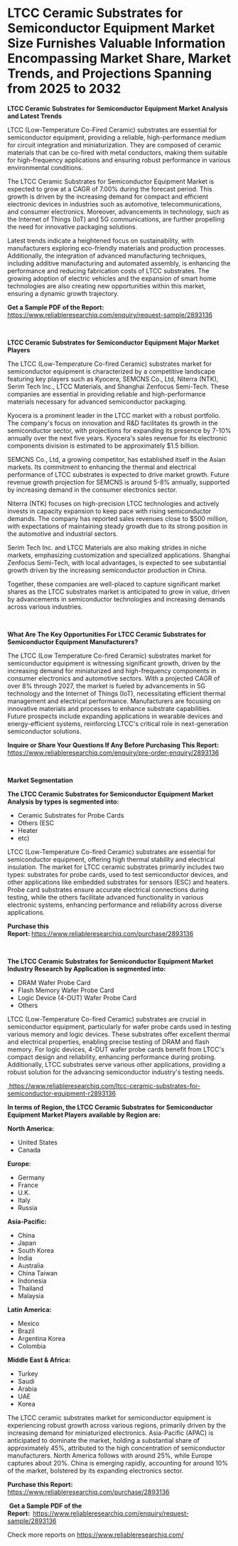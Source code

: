 <p><h1>LTCC Ceramic Substrates for Semiconductor Equipment Market Size Furnishes Valuable Information Encompassing Market Share, Market Trends, and Projections Spanning from 2025 to 2032</h1></p><p><strong>LTCC Ceramic Substrates for Semiconductor Equipment Market Analysis and Latest Trends</strong></p>
<p><p>LTCC (Low-Temperature Co-Fired Ceramic) substrates are essential for semiconductor equipment, providing a reliable, high-performance medium for circuit integration and miniaturization. They are composed of ceramic materials that can be co-fired with metal conductors, making them suitable for high-frequency applications and ensuring robust performance in various environmental conditions. </p><p>The LTCC Ceramic Substrates for Semiconductor Equipment Market is expected to grow at a CAGR of 7.00% during the forecast period. This growth is driven by the increasing demand for compact and efficient electronic devices in industries such as automotive, telecommunications, and consumer electronics. Moreover, advancements in technology, such as the Internet of Things (IoT) and 5G communications, are further propelling the need for innovative packaging solutions. </p><p>Latest trends indicate a heightened focus on sustainability, with manufacturers exploring eco-friendly materials and production processes. Additionally, the integration of advanced manufacturing techniques, including additive manufacturing and automated assembly, is enhancing the performance and reducing fabrication costs of LTCC substrates. The growing adoption of electric vehicles and the expansion of smart home technologies are also creating new opportunities within this market, ensuring a dynamic growth trajectory.</p></p>
<p><strong>Get a Sample PDF of the Report:&nbsp;</strong> <a href="https://www.reliableresearchiq.com/enquiry/request-sample/2893136?utm_campaign=3514&utm_medium=2&utm_source=Github&utm_content=ia&utm_term=15032025&utm_id=ltcc-ceramic-substrates-for-semiconductor-equipment">https://www.reliableresearchiq.com/enquiry/request-sample/2893136</a></p>
<p>&nbsp;</p>
<p><strong>LTCC Ceramic Substrates for Semiconductor Equipment Major Market Players</strong></p>
<p><p>The LTCC (Low-Temperature Co-fired Ceramic) substrates market for semiconductor equipment is characterized by a competitive landscape featuring key players such as Kyocera, SEMCNS Co., Ltd, Niterra (NTK), Serim Tech Inc., LTCC Materials, and Shanghai Zenfocus Semi-Tech. These companies are essential in providing reliable and high-performance materials necessary for advanced semiconductor packaging.</p><p>Kyocera is a prominent leader in the LTCC market with a robust portfolio. The company's focus on innovation and R&D facilitates its growth in the semiconductor sector, with projections for expanding its presence by 7-10% annually over the next five years. Kyocera's sales revenue for its electronic components division is estimated to be approximately $1.5 billion.</p><p>SEMCNS Co., Ltd, a growing competitor, has established itself in the Asian markets. Its commitment to enhancing the thermal and electrical performance of LTCC substrates is expected to drive market growth. Future revenue growth projection for SEMCNS is around 5-8% annually, supported by increasing demand in the consumer electronics sector.</p><p>Niterra (NTK) focuses on high-precision LTCC technologies and actively invests in capacity expansion to keep pace with rising semiconductor demands. The company has reported sales revenues close to $500 million, with expectations of maintaining steady growth due to its strong position in the automotive and industrial sectors.</p><p>Serim Tech Inc. and LTCC Materials are also making strides in niche markets, emphasizing customization and specialized applications. Shanghai Zenfocus Semi-Tech, with local advantages, is expected to see substantial growth driven by the increasing semiconductor production in China.</p><p>Together, these companies are well-placed to capture significant market shares as the LTCC substrates market is anticipated to grow in value, driven by advancements in semiconductor technologies and increasing demands across various industries.</p></p>
<p>&nbsp;</p>
<p><strong>What Are The Key Opportunities For LTCC Ceramic Substrates for Semiconductor Equipment Manufacturers?</strong></p>
<p><p>The LTCC (Low Temperature Co-fired Ceramic) substrates market for semiconductor equipment is witnessing significant growth, driven by the increasing demand for miniaturized and high-frequency components in consumer electronics and automotive sectors. With a projected CAGR of over 8% through 2027, the market is fueled by advancements in 5G technology and the Internet of Things (IoT), necessitating efficient thermal management and electrical performance. Manufacturers are focusing on innovative materials and processes to enhance substrate capabilities. Future prospects include expanding applications in wearable devices and energy-efficient systems, reinforcing LTCC's critical role in next-generation semiconductor solutions.</p></p>
<p><strong>Inquire or Share Your Questions If Any Before Purchasing This Report:</strong> <a href="https://www.reliableresearchiq.com/enquiry/pre-order-enquiry/2893136?utm_campaign=3514&utm_medium=2&utm_source=Github&utm_content=ia&utm_term=15032025&utm_id=ltcc-ceramic-substrates-for-semiconductor-equipment">https://www.reliableresearchiq.com/enquiry/pre-order-enquiry/2893136</a></p>
<p>&nbsp;</p>
<p><strong>Market Segmentation</strong></p>
<p><strong>The LTCC Ceramic Substrates for Semiconductor Equipment Market Analysis by types is segmented into:</strong></p>
<p><ul><li>Ceramic Substrates for Probe Cards</li><li>Others (ESC</li><li>Heater</li><li>etc)</li></ul></p>
<p><p>LTCC (Low-Temperature Co-fired Ceramic) substrates are essential for semiconductor equipment, offering high thermal stability and electrical insulation. The market for LTCC ceramic substrates primarily includes two types: substrates for probe cards, used to test semiconductor devices, and other applications like embedded substrates for sensors (ESC) and heaters. Probe card substrates ensure accurate electrical connections during testing, while the others facilitate advanced functionality in various electronic systems, enhancing performance and reliability across diverse applications.</p></p>
<p><strong>Purchase this Report:&nbsp;</strong><a href="https://www.reliableresearchiq.com/purchase/2893136?utm_campaign=3514&utm_medium=2&utm_source=Github&utm_content=ia&utm_term=15032025&utm_id=ltcc-ceramic-substrates-for-semiconductor-equipment">https://www.reliableresearchiq.com/purchase/2893136</a></p>
<p>&nbsp;</p>
<p><strong>The LTCC Ceramic Substrates for Semiconductor Equipment Market Industry Research by Application is segmented into:</strong></p>
<p><ul><li>DRAM Wafer Probe Card</li><li>Flash Memory Wafer Probe Card</li><li>Logic Device (4-DUT) Wafer Probe Card</li><li>Others</li></ul></p>
<p><p>LTCC (Low-Temperature Co-fired Ceramic) substrates are crucial in semiconductor equipment, particularly for wafer probe cards used in testing various memory and logic devices. These substrates offer excellent thermal and electrical properties, enabling precise testing of DRAM and flash memory. For logic devices, 4-DUT wafer probe cards benefit from LTCC's compact design and reliability, enhancing performance during probing. Additionally, LTCC substrates serve various other applications, providing a robust solution for the advancing semiconductor industry's testing needs.</p></p>
<p><a href="https://www.reliableresearchiq.com/ltcc-ceramic-substrates-for-semiconductor-equipment-r2893136?utm_campaign=3514&utm_medium=2&utm_source=Github&utm_content=ia&utm_term=15032025&utm_id=ltcc-ceramic-substrates-for-semiconductor-equipment">&nbsp;https://www.reliableresearchiq.com/ltcc-ceramic-substrates-for-semiconductor-equipment-r2893136</a></p>
<p><strong>In terms of Region, the LTCC Ceramic Substrates for Semiconductor Equipment Market Players available by Region are:</strong></p>
<p>
    <p> <strong> North America: </strong>
        <ul>
            <li>United States</li>
            <li>Canada</li>
        </ul>
        </p> 
    <p> <strong> Europe: </strong>
        <ul>
            <li>Germany</li>
            <li>France</li>
            <li>U.K.</li>
            <li>Italy</li>
            <li>Russia</li>
        </ul>
        </p> 
    <p> <strong> Asia-Pacific: </strong>
        <ul>
            <li>China</li>
            <li>Japan</li>
            <li>South Korea</li>
            <li>India</li>
            <li>Australia</li>
            <li>China Taiwan</li>
            <li>Indonesia</li>
            <li>Thailand</li>
            <li>Malaysia</li>
        </ul>
        </p> 
    <p> <strong> Latin America: </strong>
        <ul>
            <li>Mexico</li>
            <li>Brazil</li>
            <li>Argentina Korea</li>
            <li>Colombia</li>
        </ul>
        </p> 
    <p> <strong> Middle East & Africa: </strong>
        <ul>
            <li>Turkey</li>
            <li>Saudi</li>
            <li>Arabia</li>
            <li>UAE</li>
            <li>Korea</li>
        </ul>
    </p>
    </p>
<p><p>The LTCC ceramic substrates market for semiconductor equipment is experiencing robust growth across various regions, primarily driven by the increasing demand for miniaturized electronics. Asia-Pacific (APAC) is anticipated to dominate the market, holding a substantial share of approximately 45%, attributed to the high concentration of semiconductor manufacturers. North America follows with around 25%, while Europe captures about 20%. China is emerging rapidly, accounting for around 10% of the market, bolstered by its expanding electronics sector.</p></p>
<p><strong>Purchase this Report: </strong><a href="https://www.reliableresearchiq.com/purchase/2893136?utm_campaign=3514&utm_medium=2&utm_source=Github&utm_content=ia&utm_term=15032025&utm_id=ltcc-ceramic-substrates-for-semiconductor-equipment">https://www.reliableresearchiq.com/purchase/2893136</a></p>
<p>&nbsp;<strong>Get a Sample PDF of the Report:&nbsp;&nbsp;</strong><a href="https://www.reliableresearchiq.com/enquiry/request-sample/2893136?utm_campaign=3514&utm_medium=2&utm_source=Github&utm_content=ia&utm_term=15032025&utm_id=ltcc-ceramic-substrates-for-semiconductor-equipment">https://www.reliableresearchiq.com/enquiry/request-sample/2893136</a></p>
<p><strong></strong></p>
<p>Check more reports on <a href="https://www.reliableresearchiq.com/?utm_campaign=3514&utm_medium=2&utm_source=Github&utm_content=ia&utm_term=15032025&utm_id=ltcc-ceramic-substrates-for-semiconductor-equipment">https://www.reliableresearchiq.com/</a></p>